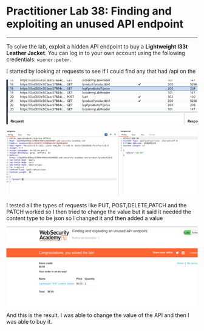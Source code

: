 # Practitioner Lab 38: Finding and exploiting an unused API endpoint

---

To solve the lab, exploit a hidden API endpoint to buy a **Lightweight l33t Leather Jacket**. You can log in to your own account using the following credentials: `wiener:peter`.

I started by looking at requests to see if I could find any that had /api on the 

![Untitled](Practitioner%20Lab%2038%20Finding%20and%20exploiting%20an%20unus%20d459601a6eb441469f5dfedfe77f5c6d/Untitled.png)

![Untitled](Practitioner%20Lab%2038%20Finding%20and%20exploiting%20an%20unus%20d459601a6eb441469f5dfedfe77f5c6d/Untitled%201.png)

I tested all the types of requests like PUT, POST,DELETE,PATCH and the PATCH worked so I then tried to change the value but it said it needed the content type to be json so I changed it and then added a value 

![Untitled](Practitioner%20Lab%2038%20Finding%20and%20exploiting%20an%20unus%20d459601a6eb441469f5dfedfe77f5c6d/Untitled%202.png)

And this is the result. I was able to change the value of the API  and then I was able to buy it.
